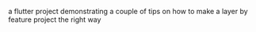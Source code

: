 

a flutter project demonstrating a couple of tips on how to make a layer by feature project the right way
